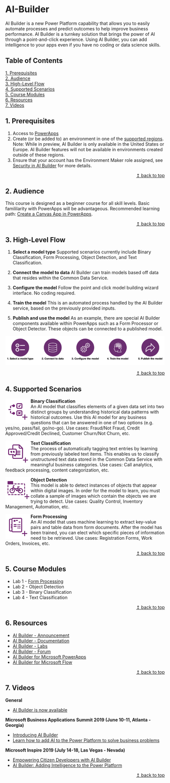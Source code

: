 # AI-Builder
AI Builder is a new Power Platform capability that allows you to easily automate processes and predict outcomes to help improve business performance. AI Builder is a turnkey solution that brings the power of AI through a point-and-click experience. Using AI Builder, you can add intelligence to your apps even if you have no coding or data science skills.

## Table of Contents
   [1. Prerequisites](#1-prerequisites)  
   [2. Audience](#audience)  
   [3. High-Level Flow](#2-high-level-flow)  
   [4. Supported Scenarios](#3-supported-scenarios)  
   [5. Course Modules](#4-course-modules)  
   [6. Resources](#5-resources)  
   [7. Videos](#6-videos)  

## 1. Prerequisites
1. Access to [PowerApps](https://powerapps.microsoft.com/en-us/)
2. Create (or be added to) an environment in one of the [supported regions](https://docs.microsoft.com/en-us/ai-builder/administer#supported-regions).  
Note: While in preview, AI Builder is only available in the United States or Europe. AI Builder features will not be available in environments created outside of these regions.
3. Ensure that your account has the Environment Maker role assigned, see [Security in AI Builder](https://docs.microsoft.com/en-us/ai-builder/security) for more details.

<div align="right"><a href="#ai-builder">↥ back to top</a></div>

## 2. Audience
This course is designed as a beginner course for all skill levels. Basic famililarity with PowerApps will be advantageous. Recommended learning path: [Create a Canvas App in PowerApps](https://docs.microsoft.com/en-us/learn/paths/create-powerapps/).

<div align="right"><a href="#ai-builder">↥ back to top</a></div>

## 3. High-Level Flow
1. **Select a model type**
Supported scenarios currently include Binary Classification, Form Processing, Object Detection, and Text Classification.

2. **Connect the model to data**
AI Builder can train models based off data that resides within the Common Data Service.

3. **Configure the model**
Follow the point and click model building wizard interface. No coding required.

4. **Train the model**
This is an automated process handled by the AI Builder service, based on the previously provided inputs.

5. **Publish and use the model**
As an example, there are special AI Builder components available within PowerApps such as a Form Processor or Object Detector. These objects can be connected to a published model.
<p align="center">
  <img src="./images/ai_builder_flow.png" alt="AI Builder Process Flow">
</p>

<div align="right"><a href="#ai-builder">↥ back to top</a></div>

## 4. Supported Scenarios
<img align="left" src="./images/binary_classification.png" width="80px">  

**Binary Classification**  
An AI model that classifies elements of a given data set into two distinct groups by understanding historical data patterns with historical outcomes. Use this AI model for any business questions that can be answered in one of two options (e.g. yes/no, pass/fail, go/no-go). Use cases: Fraud/Not Fraud, Credit Approved/Credit Declined, Customer Churn/Not Churn, etc.

<img align="left" src="./images/text_classification.png" width="80px"> 

**Text Classification**  
The process of automatically tagging text entries by learning from previously labeled text items. This enables us to classify unstructured text data stored in the Common Data Service with meaningful business categories. Use cases: Call analytics, feedback processing, content categorization, etc.

<img align="left" src="./images/object_detection.png" width="80px">  

**Object Detection**  
This model is able to detect instances of objects that appear within digital images.  In order for the model to learn, you must collate a sample of images which contain the objects we are trying to detect. Use cases: Quality Control, Inventory Management, Automation, etc.

<img align="left" src="./images/form_processing.png" width="80px">  

**Form Processing**  
An AI model that uses machine learning to extract key-value pairs and table data from form documents. After the model has been trained, you can elect which specific pieces of information need to be retrieved. Use cases: Registration Forms, Work Orders, Invoices, etc.

<div align="right"><a href="#ai-builder">↥ back to top</a></div>

## 5. Course Modules
* Lab 1 - [Form Processing](labs/lab-form-processing.md)
* Lab 2 - Object Detection
* Lab 3 - Binary Classification
* Lab 4 - Text Classification

<div align="right"><a href="#ai-builder">↥ back to top</a></div>

## 6. Resources
* [AI Builder - Announcement](https://powerapps.microsoft.com/en-us/blog/introducing-ai-builder-for-powerplatform/)
* [AI Builder - Documentation](https://docs.microsoft.com/en-us/ai-builder/overview)
* [AI Builder - Labs](https://aka.ms/ai-builder-labs)
* [AI Builder - Forum](https://powerusers.microsoft.com/t5/forums/filteredbylabelpage/board-id/PowerAppsForum1/label-name/ai%20builder)
* [AI Builder for Microsoft PowerApps](https://aka.ms/PowerApps_AIBuilder)
* [AI Builder for Microsoft Flow](https://aka.ms/Flow_AIBuilder)  

<div align="right"><a href="#ai-builder">↥ back to top</a></div>

## 7. Videos
**General**  
* [AI Builder is now available](https://www.youtube.com/watch?v=WSWmn7WM3i4)

**Microsoft Business Applications Summit 2019 (June 10-11, Atlanta - Georgia)**  
* [Introducing AI Builder](https://www.youtube.com/watch?v=JOt_mXqVxFI)
* [Learn how to add AI to the Power Platform to solve business problems](https://www.youtube.com/watch?v=E1be_J1qxro)

**Microsoft Inspire 2019 (July 14-18, Las Vegas - Nevada)**  
* [Empowering Citizen Developers with AI Builder](https://www.youtube.com/watch?v=IA8aRy_WM4s)
* [AI Builder: Adding Intelligence to the Power Platform](https://myinspire.microsoft.com/sessions/546b0ac7-a254-45a6-b322-6720d23f9a56)

<div align="right"><a href="#ai-builder">↥ back to top</a></div>
